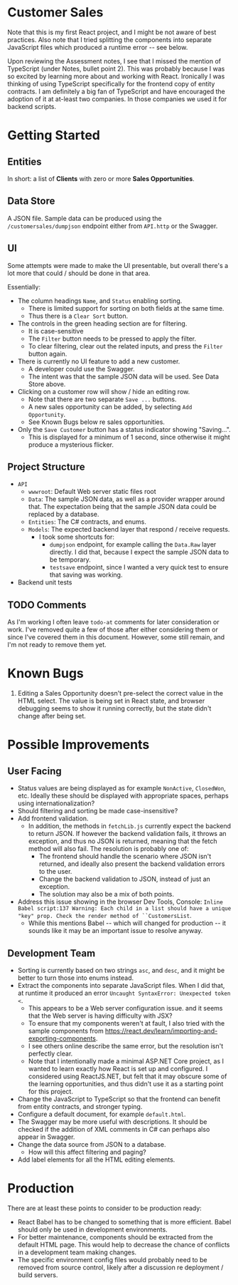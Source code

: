 # Customer Sales

Note that this is my first React project, and I might be not aware of best practices. Also note that I tried splitting the components into separate JavaScript files which produced a runtime error -- see below.

Upon reviewing the Assessment notes, I see that I missed the mention of TypeScript (under Notes, bullet point 2). This was probably because I was so excited by learning more about and working with React. Ironically I was thinking of using TypeScript specifically for the frontend copy of entity contracts. I am definitely a big fan of TypeScript and have encouraged the adoption of it at at-least two companies. In those companies we used it for backend scripts.  

# Getting Started

## Entities

In short: a list of **Clients** with zero or more **Sales Opportunities**.

## Data Store

A JSON file. Sample data can be produced using the `/customersales/dumpjson` endpoint either from `API.http` or the Swagger.

## UI

Some attempts were made to make the UI presentable, but overall there's a lot more that could / should be done in that area.

Essentially:
- The column headings `Name`, and `Status` enabling sorting.
  - There is limited support for sorting on both fields at the same time.
  - Thus there is a `Clear Sort` button.
- The controls in the green heading section are for filtering.
  - It is case-sensitive
  - The `Filter` button needs to be pressed to apply the filter.
  - To clear filtering, clear out the related inputs, and press the `Filter` button again.
- There is currently no UI feature to add a new customer.
  - A developer could use the Swagger.
  - The intent was that the sample JSON data will be used. See Data Store above. 
- Clicking on a customer row will show / hide an editing row.
  - Note that there are two separate `Save ...` buttons.
  - A new sales opportunity can be added, by selecting `Add Opportunity`.
  - See Known Bugs below re sales opportunities.
- Only the `Save Customer` button has a status indicator showing "Saving...".
  - This is displayed for a minimum of 1 second, since otherwise it might produce a mysterious flicker.

## Project Structure

- `API`
  - `wwwroot`: Default Web server static files root
  - `Data`: The sample JSON data, as well as a provider wrapper around that. The expectation being that the sample JSON data could be replaced by a database.
  - `Entities`: The C# contracts, and enums.
  - `Models`: The expected backend layer that respond / receive requests.
    - I took some shortcuts for:
      - `dumpjson` endpoint, for example calling the `Data.Raw` layer directly. I did that, because I expect the sample JSON data to be temporary.
      - `testsave` endpoint, since I wanted a very quick test to ensure that saving was working.
- Backend unit tests

## TODO Comments

As I'm working I often leave `todo-at` comments for later consideration or work. I've removed quite a few of those after either considering them or since I've covered them in this document. However, some still remain, and I'm not ready to remove them yet. 

# Known Bugs

1. Editing a Sales Opportunity doesn't pre-select the correct value in the HTML select. The value is being set in React state, and browser debugging seems to show it running correctly, but the state didn't change after being set.

# Possible Improvements

## User Facing

- Status values are being displayed as for example `NonActive`, `ClosedWon`, etc. Ideally these should be displayed with appropriate spaces, perhaps using internationalization?
- Should filtering and sorting be made case-insensitive?
- Add frontend validation.
  - In addition, the methods in `fetchLib.js` currently expect the backend to return JSON. If however the backend validation fails, it throws an exception, and thus no JSON is returned, meaning that the fetch method will also fail. The resolution is probably one of:
    - The frontend should handle the scenario where JSON isn't returned, and ideally also present the backend validation errors to the user.
    - Change the backend validation to JSON, instead of just an exception.
    - The solution may also be a mix of both points.
- Address this issue showing in the browser Dev Tools, Console: `Inline Babel script:137 Warning: Each child in a list should have a unique "key" prop. Check the render method of ``CustomersList`.
  - While this mentions Babel -- which will changed for production -- it sounds like it may be an important issue to resolve anyway.

## Development Team

- Sorting is currently based on two strings `asc`, and `desc`, and it might be better to turn those into enums instead.
- Extract the components into separate JavaScript files. When I did that, at runtime it produced an error `Uncaught SyntaxError: Unexpected token <`.
  - This appears to be a Web server configuration issue. and it seems that the Web server is having difficulty with JSX?
  - To ensure that my components weren't at fault, I also tried with the sample components from https://react.dev/learn/importing-and-exporting-components.
  - I see others online describe the same error, but the resolution isn't perfectly clear.
  - Note that I intentionally made a minimal ASP.NET Core project, as I wanted to learn exactly how React is set up and configured. I considered using ReactJS.NET, but felt that it may obscure some of the learning opportunities, and thus didn't use it as a starting point for this project. 
- Change the JavaScript to TypeScript so that the frontend can benefit from entity contracts, and stronger typing.
- Configure a default document, for example `default.html`.
- The Swagger may be more useful with descriptions. It should be checked if the addition of XML comments in C# can perhaps also appear in Swagger.
- Change the data source from JSON to a database.
  - How will this affect filtering and paging?
- Add label elements for all the HTML editing elements.

# Production

There are at least these points to consider to be production ready:

- React Babel has to be changed to something that is more efficient. Babel should only be used in development environments. 
- For better maintenance, components should be extracted from the default HTML page. This would help to decrease the chance of conflicts in a development team making changes.
- The specific environment config files would probably need to be removed from source control, likely after a discussion re deployment / build servers. 
